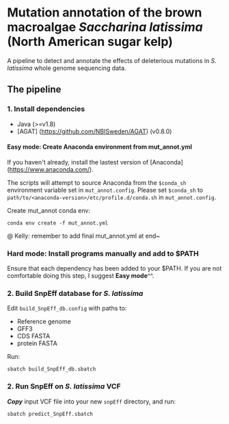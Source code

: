 # Mutation annotation of the brown macroalgae *Saccharina latissima* (North American sugar kelp)
A pipeline to detect and annotate the effects of deleterious mutations in *S. latissima* whole genome sequencing data.

## The pipeline
### 1. Install dependencies
* Java (>=v1.8)
* [AGAT] (https://github.com/NBISweden/AGAT) (v0.8.0)
#### Easy mode: Create Anaconda environment from mut\_annot.yml

If you haven't already, install the lastest version of [Anaconda] (https://www.anaconda.com/).

The scripts will attempt to source Anaconda from the `$conda_sh` environment variable set in `mut_annot.config`. Please set `$conda_sh` to `path/to/<anaconda-version>/etc/profile.d/conda.sh` in `mut_annot.config`.

Create mut\_annot conda env:

```
conda env create -f mut_annot.yml
```

@ Kelly: remember to add final mut\_annot.yml at end~

### Hard mode: Install programs manually and add to $PATH

Ensure that each dependency has been added to your $PATH. If you are not comfortable doing this step, I suggest **Easy mode**^^.

### 2. Build SnpEff database for *S. latissima*

Edit `build_SnpEff_db.config` with paths to:
* Reference genome
* GFF3
* CDS FASTA
* protein FASTA

Run:
```
sbatch build_SnpEff_db.sbatch
```

### 2. Run SnpEff on *S. latissima* VCF

***Copy*** input VCF file into your new `snpEff` directory, and run:
```
sbatch predict_SnpEff.sbatch
```
